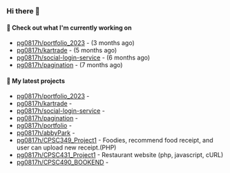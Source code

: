 ### Hi there 👋

#### 👷 Check out what I'm currently working on

- [pg0817h/portfolio_2023](https://github.com/pg0817h/portfolio_2023) -  (3 months ago)
- [pg0817h/kartrade](https://github.com/pg0817h/kartrade) -  (5 months ago)
- [pg0817h/social-login-service](https://github.com/pg0817h/social-login-service) -  (6 months ago)
- [pg0817h/pagination](https://github.com/pg0817h/pagination) -  (7 months ago)
#### 🌱 My latest projects

- [pg0817h/portfolio_2023](https://github.com/pg0817h/portfolio_2023) - 
- [pg0817h/kartrade](https://github.com/pg0817h/kartrade) - 
- [pg0817h/social-login-service](https://github.com/pg0817h/social-login-service) - 
- [pg0817h/pagination](https://github.com/pg0817h/pagination) - 
- [pg0817h/portfolio](https://github.com/pg0817h/portfolio) - 
- [pg0817h/abbyPark](https://github.com/pg0817h/abbyPark) - 
- [pg0817h/CPSC349_Project1](https://github.com/pg0817h/CPSC349_Project1) - Foodies, recommend food receipt, and user can upload new receipt.(PHP) 
- [pg0817h/CPSC431_Project1](https://github.com/pg0817h/CPSC431_Project1) - Restaurant website (php, javascript, cURL)
- [pg0817h/CPSC490_BOOKEND](https://github.com/pg0817h/CPSC490_BOOKEND) - 